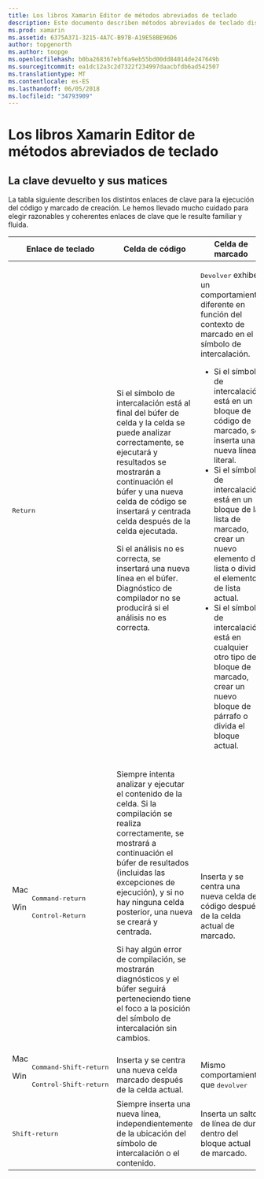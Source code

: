 ```yaml
---
title: Los libros Xamarin Editor de métodos abreviados de teclado
description: Este documento describen métodos abreviados de teclado disponibles para su uso en el editor de libros de Xamarin. En concreto, examina distintas formas que se utiliza la tecla ENTRAR.
ms.prod: xamarin
ms.assetid: 6375A371-3215-4A7C-B97B-A19E58BE96D6
author: topgenorth
ms.author: toopge
ms.openlocfilehash: b0ba268367ebf6a9eb55bd00dd84014de247649b
ms.sourcegitcommit: ea1dc12a3c2d7322f234997daacbfdb6ad542507
ms.translationtype: MT
ms.contentlocale: es-ES
ms.lasthandoff: 06/05/2018
ms.locfileid: "34793909"
---
```

# <a name="xamarin-workbooks-editor-keyboard-shortcuts"></a>Los libros Xamarin Editor de métodos abreviados de teclado

## <a name="the-return-key-and-its-nuances"></a>La clave devuelto y sus matices

La tabla siguiente describen los distintos enlaces de clave para la ejecución del código y marcado de creación. Le hemos llevado mucho cuidado para elegir razonables y coherentes enlaces de clave que le resulte familiar y fluida.

|Enlace de teclado|Celda de código|Celda de marcado|
|--- |--- |--- |
|<kbd>Return</kbd>|<p>Si el símbolo de intercalación está al final del búfer de celda y la celda se puede analizar correctamente, se ejecutará y resultados se mostrarán a continuación el búfer y una nueva celda de código se insertará y centrada celda después de la celda ejecutada.</p><p>Si el análisis no es correcta, se insertará una nueva línea en el búfer. Diagnóstico de compilador no se producirá si el análisis no es correcta.</p>|<p><kbd>Devolver</kbd> exhibe un comportamiento diferente en función del contexto de marcado en el símbolo de intercalación.</p><ul><li>Si el símbolo de intercalación está en un bloque de código de marcado, se inserta una nueva línea literal.</li><li>Si el símbolo de intercalación está en un bloque de la lista de marcado, crear un nuevo elemento de lista o divida el elemento de lista actual.</li><li>Si el símbolo de intercalación está en cualquier otro tipo de bloque de marcado, crear un nuevo bloque de párrafo o divida el bloque actual.</li></ul>|
|<dl><dt>Mac</dt><dd><kbd>Command‑return</kbd></dd><dt>Win</dt><dd><kbd>Control‑Return</kbd></dd></dl>|<p>Siempre intenta analizar y ejecutar el contenido de la celda. Si la compilación se realiza correctamente, se mostrará a continuación el búfer de resultados (incluidas las excepciones de ejecución), y si no hay ninguna celda posterior, una nueva se creará y centrada.</p><p>Si hay algún error de compilación, se mostrarán diagnósticos y el búfer seguirá perteneciendo tiene el foco a la posición del símbolo de intercalación sin cambios.</p>|Inserta y se centra una nueva celda de código después de la celda actual de marcado.|
|<dl><dt>Mac</dt><dd><kbd>Command‑Shift‑return</kbd><dd><dt>Win</dt><dd><kbd>Control‑Shift‑return</kbd></dd></dl>|Inserta y se centra una nueva celda marcado después de la celda actual.|Mismo comportamiento que <kbd>devolver</kbd>|
|<kbd>Shift‑return</kbd>|Siempre inserta una nueva línea, independientemente de la ubicación del símbolo de intercalación o el contenido.|Inserta un salto de línea de duro dentro del bloque actual de marcado.|
